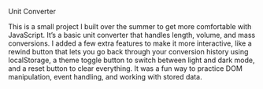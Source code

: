 Unit Converter


This is a small project I built over the summer to get more comfortable with JavaScript. It’s a basic unit converter that handles length, volume, and mass conversions. 
I added a few extra features to make it more interactive, like a rewind button that lets you go back through your conversion history using localStorage,
a theme toggle button to switch between light and dark mode, and a reset button to clear everything. It was a fun way to practice DOM manipulation, 
event handling, and working with stored data.

